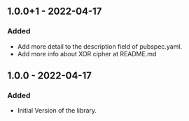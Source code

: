 ## 1.0.0+1 - 2022-04-17
### Added
- Add more detail to the description field of pubspec.yaml.
- Add more info about XOR cipher at README.md

## 1.0.0 - 2022-04-17
### Added
- Initial Version of the library.